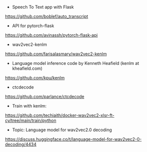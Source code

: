 - Speech To Text app with Flask

https://github.com/boblef/auto_transcript   

- API for pytorch-flask

https://github.com/avinassh/pytorch-flask-api 

- wav2vec2-kenlm

https://github.com/farisalasmary/wav2vec2-kenlm

- Language model inference code by Kenneth Heafield (kenlm at kheafield.com)

https://github.com/kpu/kenlm 

- ctcdecode

https://github.com/parlance/ctcdecode

- Train with kenlm:

https://github.com/techiaith/docker-wav2vec2-xlsr-ft-cy/tree/main/train/python

- Topic: Language model for wav2vec2.0 decoding

https://discuss.huggingface.co/t/language-model-for-wav2vec2-0-decoding/4434
